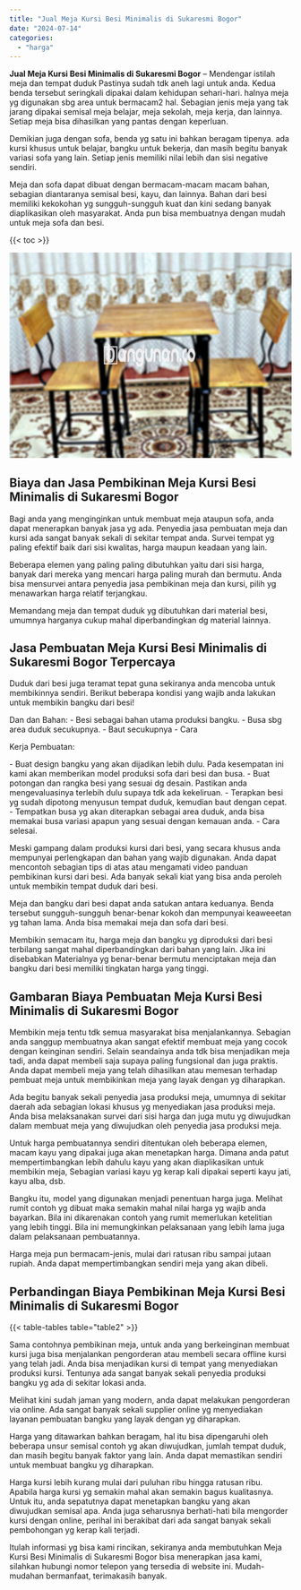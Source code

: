 ```yaml
---
title: "Jual Meja Kursi Besi Minimalis di Sukaresmi Bogor"
date: "2024-07-14"
categories: 
  - "harga"
---
```


**Jual Meja Kursi Besi Minimalis di Sukaresmi Bogor** – Mendengar istilah meja dan tempat duduk Pastinya sudah tdk aneh lagi untuk anda. Kedua benda tersebut seringkali dipakai dalam kehidupan sehari-hari. halnya meja yg digunakan sbg area untuk bermacam2 hal. Sebagian jenis meja yang tak jarang dipakai semisal meja belajar, meja sekolah, meja kerja, dan lainnya. Setiap meja bisa dihasilkan yang pantas dengan keperluan.

Demikian juga dengan sofa, benda yg satu ini bahkan beragam tipenya. ada kursi khusus untuk belajar, bangku untuk bekerja, dan masih begitu banyak variasi sofa yang lain. Setiap jenis memiliki nilai lebih dan sisi negative sendiri.

Meja dan sofa dapat dibuat dengan bermacam-macam macam bahan, sebagian diantaranya semisal besi, kayu, dan lainnya. Bahan dari besi memiliki kekokohan yg sungguh-sungguh kuat dan kini sedang banyak diaplikasikan oleh masyarakat. Anda pun bisa membuatnya dengan mudah untuk meja sofa dan besi.

{{< toc >}}

![Jual Meja Kursi Besi Minimalis di Sukaresmi Bogor](/images/jual-meja-besi-murah08.png)

## Biaya dan Jasa Pembikinan Meja Kursi Besi Minimalis di Sukaresmi Bogor

Bagi anda yang menginginkan untuk membuat meja ataupun sofa, anda dapat menerapkan banyak jasa yg ada. Penyedia jasa pembuatan meja dan kursi ada sangat banyak sekali di sekitar tempat anda. Survei tempat yg paling efektif baik dari sisi kwalitas, harga maupun keadaan yang lain.

Beberapa elemen yang paling paling dibutuhkan yaitu dari sisi harga, banyak dari mereka yang mencari harga paling murah dan bermutu. Anda bisa mensurvei antara penyedia jasa pembikinan meja dan kursi, pilih yg menawarkan harga relatif terjangkau.

Memandang meja dan tempat duduk yg dibutuhkan dari material besi, umumnya harganya cukup mahal diperbandingkan dg material lainnya.

## Jasa Pembuatan Meja Kursi Besi Minimalis di Sukaresmi Bogor Terpercaya

Duduk dari besi juga teramat tepat guna sekiranya anda mencoba untuk membikinnya sendiri. Berikut beberapa kondisi yang wajib anda lakukan untuk membikin bangku dari besi!

Dan dan Bahan: - Besi sebagai bahan utama produksi bangku. - Busa sbg area duduk secukupnya. - Baut secukupnya - Cara

Kerja Pembuatan:

\- Buat design bangku yang akan dijadikan lebih dulu. Pada kesempatan ini kami akan memberikan model produksi sofa dari besi dan busa. - Buat potongan dan rangka besi yang sesuai dg desain. Pastikan anda mengevaluasinya terlebih dulu supaya tdk ada kekeliruan. - Terapkan besi yg sudah dipotong menyusun tempat duduk, kemudian baut dengan cepat. - Tempatkan busa yg akan diterapkan sebagai area duduk, anda bisa memakai busa variasi apapun yang sesuai dengan kemauan anda. - Cara selesai.

Meski gampang dalam produksi kursi dari besi, yang secara khusus anda mempunyai perlengkapan dan bahan yang wajib digunakan. Anda dapat mencontoh sebagian tips di atas atau mengamati video panduan pembikinan kursi dari besi. Ada banyak sekali kiat yang bisa anda peroleh untuk membikin tempat duduk dari besi.

Meja dan bangku dari besi dapat anda satukan antara keduanya. Benda tersebut sungguh-sungguh benar-benar kokoh dan mempunyai keaweeetan yg tahan lama. Anda bisa memakai meja dan sofa dari besi.

Membikin semacam itu, harga meja dan bangku yg diproduksi dari besi terbilang sangat mahal diperbandingkan dari bahan yang lain. Jika ini disebabkan Materialnya yg benar-benar bermutu menciptakan meja dan bangku dari besi memiliki tingkatan harga yang tinggi.

## Gambaran Biaya Pembuatan Meja Kursi Besi Minimalis di Sukaresmi Bogor

Membikin meja tentu tdk semua masyarakat bisa menjalankannya. Sebagian anda sanggup membuatnya akan sangat efektif membuat meja yang cocok dengan keinginan sendiri. Selain seandainya anda tdk bisa menjadikan meja tadi, anda dapat membeli saja supaya paling fungsional dan juga praktis. Anda dapat membeli meja yang telah dihasilkan atau memesan terhadap pembuat meja untuk membikinkan meja yang layak dengan yg diharapkan.

Ada begitu banyak sekali penyedia jasa produksi meja, umumnya di sekitar daerah ada sebagian lokasi khusus yg menyediakan jasa produksi meja. Anda bisa melaksanakan survei dari sisi harga dan juga mutu yg diwujudkan dalam membuat meja yang diwujudkan oleh penyedia jasa produksi meja.

Untuk harga pembuatannya sendiri ditentukan oleh beberapa elemen, macam kayu yang dipakai juga akan menetapkan harga. Dimana anda patut mempertimbangkan lebih dahulu kayu yang akan diaplikasikan untuk membikin meja, Sebagian variasi kayu yg kerap kali dipakai seperti kayu jati, kayu alba, dsb.

Bangku itu, model yang digunakan menjadi penentuan harga juga. Melihat rumit contoh yg dibuat maka semakin mahal nilai harga yg wajib anda bayarkan. Bila ini dikarenakan contoh yang rumit memerlukan ketelitian yang lebih tinggi. Bila ini memungkinkan pelaksanaan yang lebih lama juga dalam pelaksanaan pembuatannya.

Harga meja pun bermacam-jenis, mulai dari ratusan ribu sampai jutaan rupiah. Anda dapat mempertimbangkan sendiri meja yang akan dibeli.

## Perbandingan Biaya Pembikinan Meja Kursi Besi Minimalis di Sukaresmi Bogor

{{< table-tables table="table2" >}}

Sama contohnya pembikinan meja, untuk anda yang berkeinginan membuat kursi juga bisa menjalankan pengorderan atau membeli secara offline kursi yang telah jadi. Anda bisa menjadikan kursi di tempat yang menyediakan produksi kursi. Tentunya ada sangat banyak sekali penyedia produksi bangku yg ada di sekitar lokasi anda.

Melihat kini sudah jaman yang modern, anda dapat melakukan pengorderan via online. Ada sangat banyak sekali supplier online yg menyediakan layanan pembuatan bangku yang layak dengan yg diharapkan.

Harga yang ditawarkan bahkan beragam, hal itu bisa dipengaruhi oleh beberapa unsur semisal contoh yg akan diwujudkan, jumlah tempat duduk, dan masih begitu banyak faktor yang lain. Anda dapat memastikan sendiri untuk membuat bangku yg diharapkan.

Harga kursi lebih kurang mulai dari puluhan ribu hingga ratusan ribu. Apabila harga kursi yg semakin mahal akan semakin bagus kualitasnya. Untuk itu, anda sepatutnya dapat menetapkan bangku yang akan diwujudkan semisal apa. Anda juga seharusnya berhati-hati bila mengorder kursi dengan online, perihal ini berakibat dari ada sangat banyak sekali pembohongan yg kerap kali terjadi.

Itulah informasi yg bisa kami rincikan, sekiranya anda membutuhkan Meja Kursi Besi Minimalis di Sukaresmi Bogor bisa menerapkan jasa kami, silahkan hubungi nomor telepon yang tersedia di website ini. Mudah-mudahan bermanfaat, terimakasih banyak.
